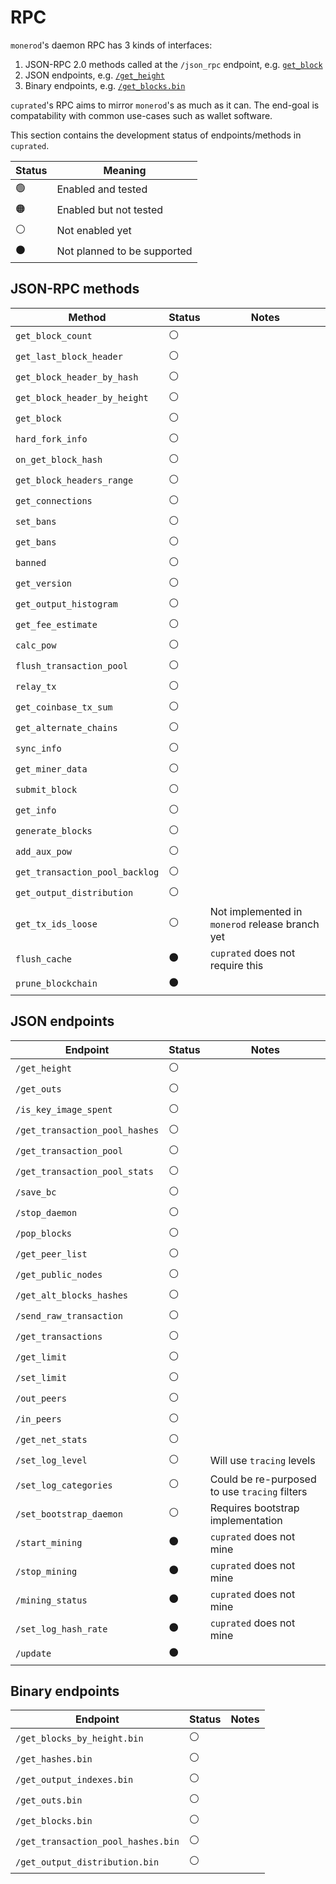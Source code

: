 # RPC
`monerod`'s daemon RPC has 3 kinds of interfaces:
1. JSON-RPC 2.0 methods called at the `/json_rpc` endpoint, e.g. [`get_block`](https://www.getmonero.org/resources/developer-guides/daemon-rpc.html#get_block)
1. JSON endpoints, e.g. [`/get_height`](https://www.getmonero.org/resources/developer-guides/daemon-rpc.html#get_height)
1. Binary endpoints, e.g. [`/get_blocks.bin`](https://www.getmonero.org/resources/developer-guides/daemon-rpc.html#get_blocksbin)

`cuprated`'s RPC aims to mirror `monerod`'s as much as it can. The end-goal is compatability with common use-cases such as wallet software.

This section contains the development status of endpoints/methods in `cuprated`.

| Status | Meaning |
|--------|---------|
| 🟢     | Enabled and tested
| 🟠     | Enabled but not tested
| ⚪     | Not enabled yet
| ⚫     | Not planned to be supported

## JSON-RPC methods
| Method                         | Status | Notes   |
|--------------------------------|--------|---------|
| `get_block_count`              | ⚪     |
| `get_last_block_header`        | ⚪     |
| `get_block_header_by_hash`     | ⚪     |
| `get_block_header_by_height`   | ⚪     |
| `get_block`                    | ⚪     |
| `hard_fork_info`               | ⚪     |
| `on_get_block_hash`            | ⚪     |
| `get_block_headers_range`      | ⚪     |
| `get_connections`              | ⚪     |
| `set_bans`                     | ⚪     |
| `get_bans`                     | ⚪     |
| `banned`                       | ⚪     |
| `get_version`                  | ⚪     |
| `get_output_histogram`         | ⚪     |
| `get_fee_estimate`             | ⚪     |
| `calc_pow`                     | ⚪     |
| `flush_transaction_pool`       | ⚪     |
| `relay_tx`                     | ⚪     |
| `get_coinbase_tx_sum`          | ⚪     |
| `get_alternate_chains`         | ⚪     |
| `sync_info`                    | ⚪     |
| `get_miner_data`               | ⚪     |
| `submit_block`                 | ⚪     |
| `get_info`                     | ⚪     |
| `generate_blocks`              | ⚪     |
| `add_aux_pow`                  | ⚪     |
| `get_transaction_pool_backlog` | ⚪     |
| `get_output_distribution`      | ⚪     |
| `get_tx_ids_loose`             | ⚪     | Not implemented in `monerod` release branch yet
| `flush_cache`                  | ⚫     | `cuprated` does not require this
| `prune_blockchain`             | ⚫     |

## JSON endpoints
| Endpoint                       | Status | Notes   |
|--------------------------------|--------|---------|
| `/get_height`                  | ⚪     |
| `/get_outs`                    | ⚪     |
| `/is_key_image_spent`          | ⚪     |
| `/get_transaction_pool_hashes` | ⚪     |
| `/get_transaction_pool`        | ⚪     |
| `/get_transaction_pool_stats`  | ⚪     |
| `/save_bc`                     | ⚪     |
| `/stop_daemon`                 | ⚪     |
| `/pop_blocks`                  | ⚪     |
| `/get_peer_list`               | ⚪     |
| `/get_public_nodes`            | ⚪     |
| `/get_alt_blocks_hashes`       | ⚪     |
| `/send_raw_transaction`        | ⚪     |
| `/get_transactions`            | ⚪     |
| `/get_limit`                   | ⚪     |
| `/set_limit`                   | ⚪     |
| `/out_peers`                   | ⚪     |
| `/in_peers`                    | ⚪     |
| `/get_net_stats`               | ⚪     |
| `/set_log_level`               | ⚪     | Will use `tracing` levels
| `/set_log_categories`          | ⚪     | Could be re-purposed to use `tracing` filters
| `/set_bootstrap_daemon`        | ⚪     | Requires bootstrap implementation
| `/start_mining`                | ⚫     | `cuprated` does not mine
| `/stop_mining`                 | ⚫     | `cuprated` does not mine
| `/mining_status`               | ⚫     | `cuprated` does not mine
| `/set_log_hash_rate`           | ⚫     | `cuprated` does not mine
| `/update`                      | ⚫     |

## Binary endpoints
| Endpoint                           | Status | Notes   |
|------------------------------------|--------|---------|
| `/get_blocks_by_height.bin`        | ⚪     |
| `/get_hashes.bin`                  | ⚪     |
| `/get_output_indexes.bin`          | ⚪     |
| `/get_outs.bin`                    | ⚪     |
| `/get_blocks.bin`                  | ⚪     |
| `/get_transaction_pool_hashes.bin` | ⚪     |
| `/get_output_distribution.bin`     | ⚪     |
